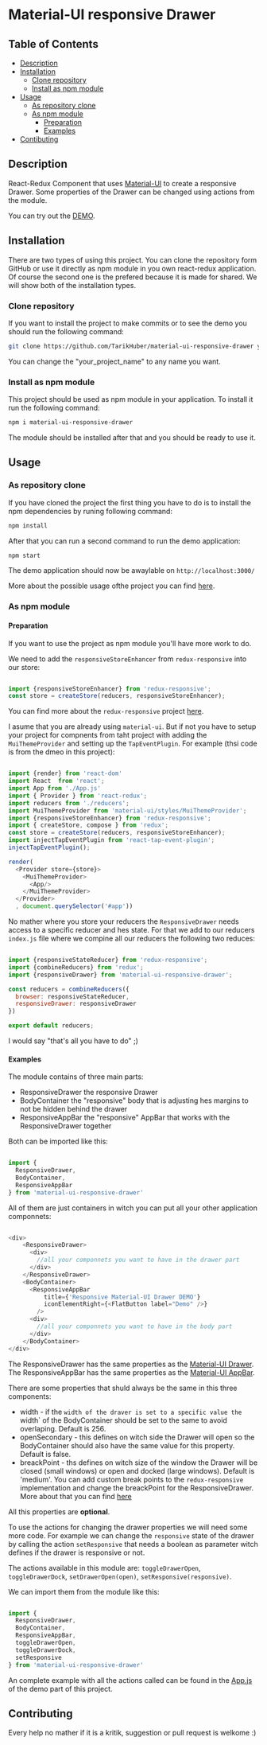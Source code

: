# Material-UI responsive Drawer

## Table of Contents

- [Description](#description)
- [Installation](#instalaltion)
  - [Clone repository](#clone-repository)
  - [Install as npm module](#install-as-npm-module)
- [Usage](#usage)
  - [As repository clone](#as-repository-clone)
  - [As npm module](#as-npm-module)
    - [Preparation](#preparation)
    - [Examples](#examples)
- [Contibuting](#contibuting)


## Description

React-Redux Component that uses [Material-UI](http://www.material-ui.com/) to create a responsive Drawer.
Some properties of the Drawer can be changed using actions from the module.

You can try out the [DEMO](https://tarikhuber.github.io/material-ui-responsive-drawer/).

## Installation

There are two types of using this project. You can clone the repository form GitHub or use it directly as npm module in you own react-redux application. Of course the second one is the prefered because it is made for shared. We will show both of the installation types.

### Clone repository

If you want to install the project to make commits or to see the demo you should run the following command:

```bash
git clone https://github.com/TarikHuber/material-ui-responsive-drawer your_project_name
```

You can change the "your_project_name" to any name you want.

### Install as npm module

This project should be used as npm module in your application. To install it run the following command:

```bash
npm i material-ui-responsive-drawer
```

The module should be installed after that and you should be ready to use it.



## Usage

### As repository clone

If you have cloned the project the first thing you have to do is to install the npm dependencies by runing following command:

```bash
npm install
```

After that you can run a second command to run the demo application:

```bash
npm start
```

The demo application should now be awaylable on `http://localhost:3000/`

More about the possible usage ofthe project you can find [here](https://github.com/insin/nwb/blob/master/docs/guides/ReactComponents.md).


### As npm module

#### Preparation

If you want to use the project as npm module you'll have more work to do.

We need to add the `responsiveStoreEnhancer` from `redux-responsive` into our store:

```js

import {responsiveStoreEnhancer} from 'redux-responsive';
const store = createStore(reducers, responsiveStoreEnhancer);

```

You can find more about the `redux-responsive` project [here](https://github.com/AlecAivazis/redux-responsive).

I asume that you are already using `material-ui`. But if not you have to setup your project for compnents from taht project with adding the `MuiThemeProvider` and setting up the `TapEventPlugin`. For example (thsi code is from the dmeo in this project):

```js

import {render} from 'react-dom'
import React  from 'react';
import App from './App.js'
import { Provider } from 'react-redux';
import reducers from './reducers';
import MuiThemeProvider from 'material-ui/styles/MuiThemeProvider';
import {responsiveStoreEnhancer} from 'redux-responsive';
import { createStore, compose } from 'redux';
const store = createStore(reducers, responsiveStoreEnhancer);
import injectTapEventPlugin from 'react-tap-event-plugin';
injectTapEventPlugin();

render(
  <Provider store={store}>
    <MuiThemeProvider>
      <App/>
    </MuiThemeProvider>
  </Provider>
  , document.querySelector('#app'))

```

No mather where you store your reducers the `ResponsiveDrawer` needs access to a specific reducer and hes state. For that we add to our reducers `index.js` file where we compine all our reducers the following two reduces:

```js

import {responsiveStateReducer} from 'redux-responsive';
import {combineReducers} from 'redux';
import {responsiveDrawer} from 'material-ui-responsive-drawer';

const reducers = combineReducers({
  browser: responsiveStateReducer,
  responsiveDrawer: responsiveDrawer
})

export default reducers;

```

I would say "that's all you have to do" ;)


#### Examples

The module contains of three main parts:
* ResponsiveDrawer the responsive Drawer
* BodyContainer the "responsive" body that is adjusting hes margins to not be hidden behind the drawer
* ResponsiveAppBar the "responsive" AppBar that works with the ResponsiveDrawer together

Both can be imported like this:

```js

import {
  ResponsiveDrawer,
  BodyContainer,
  ResponsiveAppBar
} from 'material-ui-responsive-drawer'

```

All of them are just containers in witch you can put all your other application componnets:

```js

<div>
    <ResponsiveDrawer>
      <div>
        //all your componnets you want to have in the drawer part
      </div>
    </ResponsiveDrawer>
    <BodyContainer>
      <ResponsiveAppBar
          title={'Responsive Material-UI Drawer DEMO'}
          iconElementRight={<FlatButton label="Demo" />}
        />
      <div>
        //all your componnets you want to have in the body part
      </div>
    </BodyContainer>
</div>

```

The ResponsiveDrawer has the same properties as the [Material-UI Drawer](http://www.material-ui.com/#/components/drawer).
The ResponsiveAppBar has the same properties as the [Material-UI AppBar](http://www.material-ui.com/#/components/app-bar).

There are some properties that shuld always be the same in this three components:
* width - if the `width of the draver is set to a specific value the `width` of the BodyContainer should be set to the same to avoid overlaping. Default is 256.
* openSecondary - this defines on witch side the Drawer will open so the BodyContainer should also have the same value for this property. Default is false.
* breackPoint - ths defines on witch size of the window the Drawer will be closed (small windows) or open and docked (large windows). Default is 'medium'. You can add custom break points to the `redux-responsive` implementation and change the breackPoint for the ResponsiveDrawer. More about that you can find [here](https://github.com/AlecAivazis/redux-responsive#using-custom-breakpoints)

All this properties are **optional**.

To use the actions for changing the drawer properties we will need some more code. For example we can change the `responsive` state of the drawer by calling the action `setResponsive` that needs a boolean as parameter witch defines if the drawer is responsive or not.

The actions available in this module are: `toggleDrawerOpen`, `toggleDrawerDock`, `setDrawerOpen(open)`, `setResponsive(responsive)`.

We can import them from the module like this:

```js

import {
  ResponsiveDrawer,
  BodyContainer,
  ResponsiveAppBar,
  toggleDrawerOpen,
  toggleDrawerDock,
  setResponsive
} from 'material-ui-responsive-drawer'

```

An complete example with all the actions called can be found in the [App.js](https://github.com/TarikHuber/material-ui-responsive-drawer/blob/master/demo/src/App.js) of the demo part of this project.


## Contributing

Every help no mather if it is a kritik, suggestion or pull request is welkome :)
